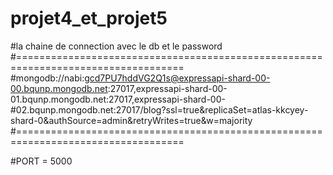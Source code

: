 # projet4_et_projet5
#la chaine de connection avec le db et le password 
#===================================================================================
 #mongodb://nabi:gcd7PU7hddVG2Q1s@expressapi-shard-00-00.bqunp.mongodb.net:27017,expressapi-shard-00-01.bqunp.mongodb.net:27017,expressapi-shard-00-#02.bqunp.mongodb.net:27017/blog?ssl=true&replicaSet=atlas-kkcyey-shard-0&authSource=admin&retryWrites=true&w=majority
 #===================================================================================
 
 #PORT = 5000
